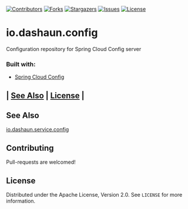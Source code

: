[![Contributors][contributors-shield]][contributors-url]
[![Forks][forks-shield]][forks-url]
[![Stargazers][stars-shield]][stars-url]
[![Issues][issues-shield]][issues-url]
[![License][license-shield]][license-url]

# io.dashaun.config

Configuration repository for Spring Cloud Config server

### Built with:

* [Spring Cloud Config](https://spring.io/projects/spring-cloud-config)

## | [See Also](#see-also)  | [License](#license) |

## See Also

[io.dashaun.service.config](https://github.com/dashaun-io/io.dashaun.service.config)

<!-- CONTRIBUTING -->
## Contributing

Pull-requests are welcomed!

<!-- LICENSE -->
## License

Distributed under the Apache License, Version 2.0. See `LICENSE` for more information.

<!-- MARKDOWN LINKS & IMAGES -->
<!-- https://www.markdownguide.org/basic-syntax/#reference-style-links -->
[contributors-shield]: https://img.shields.io/github/contributors/dashaun-io/io.dashaun.config.svg?style=for-the-badge
[contributors-url]: https://github.com/dashaun-io/io.dashaun.config/graphs/contributors
[forks-shield]: https://img.shields.io/github/forks/dashaun-io/io.dashaun.config.svg?style=for-the-badge
[forks-url]: https://github.com/dashaun-io/io.dashaun.config/network/members
[stars-shield]: https://img.shields.io/github/stars/dashaun-io/io.dashaun.config.svg?style=for-the-badge
[stars-url]: https://github.com/dashaun-io/io.dashaun.config/stargazers
[issues-shield]: https://img.shields.io/github/issues/dashaun-io/io.dashaun.config.svg?style=for-the-badge
[issues-url]: https://github.com/dashaun-io/io.dashaun.config/issues
[license-shield]: https://img.shields.io/github/license/dashaun-io/io.dashaun.config.svg?style=for-the-badge
[license-url]: https://github.com/dashaun-io/io.dashaun.config/blob/master/LICENSE.txt